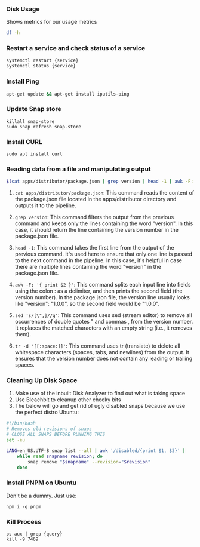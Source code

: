 ### Disk Usage
Shows metrics for our usage metrics

```sh
df -h
```

### Restart a service and check status of a service
```sh
systemctl restart {service}
systemctl status {service}
```

### Install Ping
```sh
apt-get update && apt-get install iputils-ping
```

### Update Snap store
```shell
killall snap-store
sudo snap refresh snap-store
```

### Install CURL
```shell
sudo apt install curl
```

### Reading data from a file and manipulating output
```bash
$(cat apps/distributor/package.json | grep version | head -1 | awk -F: '{ print $2 }' | sed 's/[\",]//g' | tr -d '[[:space:]]')
```

1) `cat apps/distributor/package.json`: This command reads the content of the package.json file located in the apps/distributor directory and outputs it to the pipeline.

2) `grep version`: This command filters the output from the previous command and keeps only the lines containing the word "version". In this case, it should return the line containing the version number in the package.json file.

3) `head -1`: This command takes the first line from the output of the previous command. It's used here to ensure that only one line is passed to the next command in the pipeline. In this case, it's helpful in case there are multiple lines containing the word "version" in the package.json file.

4) `awk -F: '{ print $2 }'`: This command splits each input line into fields using the colon : as a delimiter, and then prints the second field (the version number). In the package.json file, the version line usually looks like "version": "1.0.0", so the second field would be "1.0.0".

4) `sed 's/[\",]//g'`: This command uses sed (stream editor) to remove all occurrences of double quotes " and commas , from the version number. It replaces the matched characters with an empty string (i.e., it removes them).

6) `tr -d '[[:space:]]'`: This command uses tr (translate) to delete all whitespace characters (spaces, tabs, and newlines) from the output. It ensures that the version number does not contain any leading or trailing spaces.

### Cleaning Up Disk Space
1) Make use of the inbuilt Disk Analyzer to find out what is taking space
2) Use Bleachbit to cleanup other cheeky bits
3) The below will go and get rid of ugly disabled snaps because we use the perfect distro Ubuntu:

```sh
#!/bin/bash
# Removes old revisions of snaps
# CLOSE ALL SNAPS BEFORE RUNNING THIS
set -eu

LANG=en_US.UTF-8 snap list --all | awk '/disabled/{print $1, $3}' |
    while read snapname revision; do
        snap remove "$snapname" --revision="$revision"
    done
```

### Install PNPM on Ubuntu
Don't be a dummy. Just use:

```shell
npm i -g pnpm
```

### Kill Process
```shell
ps aux | grep {query}
kill -9 7469
```